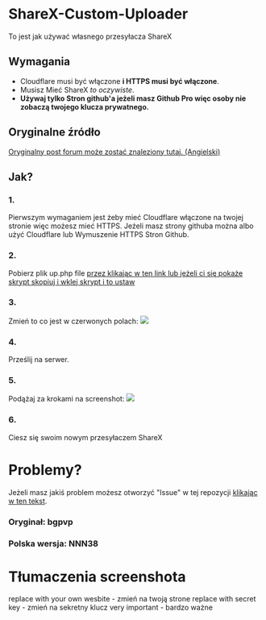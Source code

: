# ShareX-Custom-Uploader
To jest jak używać własnego przesyłacza ShareX

## Wymagania
- Cloudflare musi być włączone **i HTTPS musi być włączone**.
- Musisz Mieć ShareX *to oczywiste*.
- **Używaj tylko Stron github'a jeżeli masz Github Pro więc osoby nie zobaczą twojego klucza prywatnego.**

## Oryginalne źródło
[Oryginalny post forum może zostać znaleziony tutaj. (Angielski)](https://www.nextgenupdate.com/forums/computers/886853-how-make-your-own-custom-sharex-image-uploader-custom-domain-etc.html)

## Jak?
### 1.
Pierwszym wymaganiem jest żeby mieć Cloudflare włączone na twojej stronie więc możesz mieć HTTPS.
Jeżeli masz strony githuba można albo użyć Cloudflare lub Wymuszenie HTTPS Stron Github.
### 2.
Pobierz plik up.php file [przez klikając w ten link lub jeżeli ci się pokaże skrypt skopiuj i wklej skrypt i to ustaw](https://github.com/NNN38/ShareX-Custom-Uploader/raw/master/up.php)
### 3.
Zmień to co jest w czerwonych polach: ![](https://i.bgpvp.xyz/slloO.png) 
### 4.
Prześlij na serwer.
### 5.
Podążaj za krokami na screenshot: ![](https://i.imgur.com/J3z35jW.png)
### 6.
Ciesz się swoim nowym przesyłaczem ShareX

# Problemy?
Jeżeli masz jakiś problem możesz otworzyć "Issue" w tej repozycji [klikając w ten tekst](https://github.com/NNN38/ShareX-Custom-Uploader/issues/new).

### Oryginał: bgpvp
### Polska wersja: NNN38

# Tłumaczenia screenshota
replace with your own wesbite - zmień na twoją strone
replace with secret key - zmień na sekretny klucz
very important - bardzo ważne

